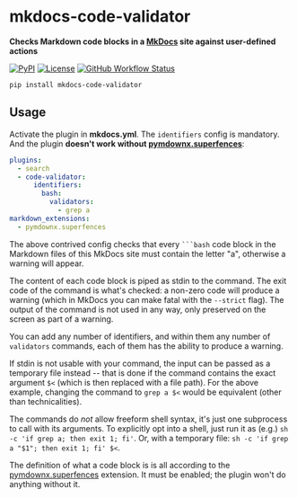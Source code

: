 # mkdocs-code-validator

**Checks Markdown code blocks in a [MkDocs][] site against user-defined actions**

[![PyPI](https://img.shields.io/pypi/v/mkdocs-code-validator)](https://pypi.org/project/mkdocs-code-validator/)
[![License](https://img.shields.io/github/license/oprypin/mkdocs-code-validator)](LICENSE.md)
[![GitHub Workflow Status](https://img.shields.io/github/workflow/status/oprypin/mkdocs-code-validator/CI)](https://github.com/oprypin/mkdocs-code-validator/actions?query=event%3Apush+branch%3Amaster)

```shell
pip install mkdocs-code-validator
```

## Usage

Activate the plugin in **mkdocs.yml**. The `identifiers` config is mandatory. And the plugin **doesn't work without [pymdownx.superfences][]**:

```yaml
plugins:
  - search
  - code-validator:
      identifiers:
        bash:
          validators:
            - grep a
markdown_extensions:
  - pymdownx.superfences
```

The above contrived config checks that every <code>```bash</code> code block in the Markdown files of this MkDocs site must contain the letter "a", otherwise a warning will appear.

The content of each code block is piped as stdin to the command. The exit code of the command is what's checked: a non-zero code will produce a warning (which in MkDocs you can make fatal with the `--strict` flag). The output of the command is not used in any way, only preserved on the screen as part of a warning.

You can add any number of identifiers, and within them any number of `validators` commands, each of them has the ability to produce a warning.

If stdin is not usable with your command, the input can be passed as a temporary file instead -- that is done if the command contains the exact argument `$<` (which is then replaced with a file path). For the above example, changing the command to `grep a $<` would be equivalent (other than technicalities).

The commands do *not* allow freeform shell syntax, it's just one subprocess to call with its arguments. To explicitly opt into a shell, just run it as (e.g.) `sh -c 'if grep a; then exit 1; fi'`. Or, with a temporary file: `sh -c 'if grep a "$1"; then exit 1; fi' $<`.

The definition of what a code block is is all according to the [pymdownx.superfences][] extension. It must be enabled; the plugin won't do anything without it.


[mkdocs]: https://www.mkdocs.org/
[documentation site]: https://oprypin.github.io/mkdocs-code-validator
[pymdownx.superfences]: https://facelessuser.github.io/pymdown-extensions/extensions/superfences/
